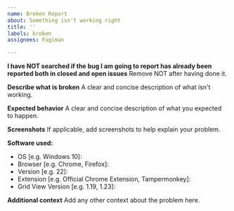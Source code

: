 ```yaml
---
name: Broken Report
about: Something isn't working right
title: ''
labels: broken
assignees: Fugiman

---
```


**I have NOT searched if the bug I am going to report has already been reported both in closed and open issues**
Remove NOT after having done it.

**Describe what is broken**
A clear and concise description of what isn't working.

**Expected behavior**
A clear and concise description of what you expected to happen.

**Screenshots**
If applicable, add screenshots to help explain your problem.

**Software used:**
 - OS [e.g. Windows 10]:
 - Browser [e.g. Chrome, Firefox]:
 - Version [e.g. 22]:
 - Extension [e.g. Official Chrome Extension, Tampermonkey]:
 - Grid View Version [e.g. 1.19, 1.23]: 

**Additional context**
Add any other context about the problem here.
